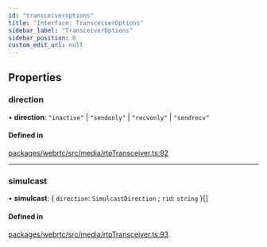 ```yaml
---
id: "transceiveroptions"
title: "Interface: TransceiverOptions"
sidebar_label: "TransceiverOptions"
sidebar_position: 0
custom_edit_url: null
---
```


## Properties

### direction

• **direction**: ``"inactive"`` \| ``"sendonly"`` \| ``"recvonly"`` \| ``"sendrecv"``

#### Defined in

[packages/webrtc/src/media/rtpTransceiver.ts:92](https://github.com/shinyoshiaki/werift-webrtc/blob/32ca930/packages/webrtc/src/media/rtpTransceiver.ts#L92)

___

### simulcast

• **simulcast**: { `direction`: `SimulcastDirection` ; `rid`: `string`  }[]

#### Defined in

[packages/webrtc/src/media/rtpTransceiver.ts:93](https://github.com/shinyoshiaki/werift-webrtc/blob/32ca930/packages/webrtc/src/media/rtpTransceiver.ts#L93)
